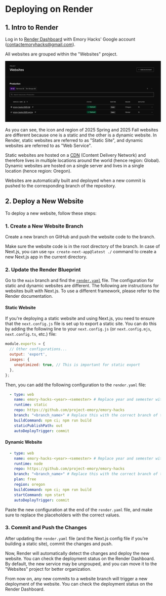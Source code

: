# Deploying on Render

## 1. Intro to Render

Log in to [Render Dashboard](https://dashboard.render.com/) with Emory Hacks' Google account (<contactemoryhacks@gmail.com>).

All websites are grouped within the "Websites" project.

![Project Websites](/assets/images/render-project-websites.png)

As you can see, the icon and region of 2025 Spring and 2025 Fall websites are different because one is a static and the other is a dynamic website. In Render, static websites are referred to as "Static Site", and dynamic websites are referred to as "Web Service".

Static websites are hosted on a [CDN](https://www.cloudflare.com/learning/cdn/what-is-a-cdn/) (Content Delivery Network) and therefore lives in multiple locations around the world (hence region: Global). Dynamic websites are hosted on a single server and lives in a single location (hence region: Oregon).

Websites are automatically built and deployed when a new commit is pushed to the corresponding branch of the repository.

## 2. Deploy a New Website

To deploy a new website, follow these steps:

### 1. Create a New Website Branch

Create a new branch on GitHub and push the website code to the branch.

Make sure the website code is in the root directory of the branch. In case of Next.js, you can use `npx create-next-app@latest ./` command to create a new Next.js app in the current directory.

### 2. Update the Render Blueprint

Go to the `main` branch and find the [`render.yaml`](/render.yaml) file. The configuration for static and dynamic websites are different. The following are instructions for websites built with Next.js. To use a different framework, please refer to the Render documentation.

#### Static Website

If you're deploying a static website and using Next.js, you need to ensure that the `next.config.js` file is set up to export a static site. You can do this by adding the following line to your `next.config.js` (or `next.config.mjs`, `next.config.ts`, etc.) file:

```javascript
module.exports = {
  // Other configurations...
  output: 'export',
  images: {
    unoptimized: true, // This is important for static export
  },
};
```

Then, you can add the following configuration to the `render.yaml` file:

```yaml
  - type: web
    name: emory-hacks-<year>-<semester> # Replace year and semester with the correct year and semester of the new website
    runtime: static
    repo: https://github.com/project-emory/emory-hacks
    branch: "<branch_name>" # Replace this with the correct branch of the new website
    buildCommand: npm ci; npm run build
    staticPublishPath: out
    autoDeployTrigger: commit
```

#### Dynamic Website

```yaml
  - type: web
    name: emory-hacks-<year>-<semester> # Replace year and semester with the correct year and semester of the new website
    runtime: node
    repo: https://github.com/project-emory/emory-hacks
    branch: "<branch_name>" # Replace this with the correct branch of the new website
    plan: free
    region: oregon
    buildCommand: npm ci; npm run build
    startCommand: npm start
    autoDeployTrigger: commit
```

Paste the new configuration at the end of the `render.yaml` file, and make sure to replace the placeholders with the correct values.

### 3. Commit and Push the Changes

After updating the `render.yaml` file (and the Next.js config file if you're building a static site), commit the changes and push.

Now, Render will automatically detect the changes and deploy the new website. You can check the deployment status on the Render Dashboard. By default, the new service may be ungrouped, and you can move it to the "Websites" project for better organization.

From now on, any new commits to a website branch will trigger a new deployment of the website. You can check the deployment status on the Render Dashboard.

